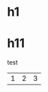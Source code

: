 
<html>
<head>

<link href="http://kevinburke.bitbucket.org/markdowncss/markdown.css" rel="stylesheet"></link>

</head>
<body>

<h1>
h1
</h1>
<h1>
h11
</h1>
test
<table>
<td>
1
</td>
<td>2
<td>3
</table>

</body>
<html>